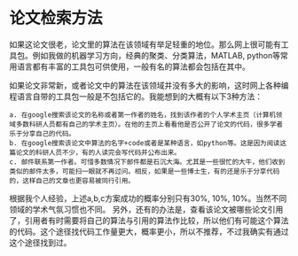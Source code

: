 # 论文检索方法

如果这论文很老，论文里的算法在该领域有举足轻重的地位。那么网上很可能有工具包。例如我做的机器学习方向，经典的聚类、分类算法，MATLAB, python等常用语言都有丰富的工具包可供使用，一般有名的算法都会包括在其中。

如果论文非常新，或者论文中的算法在该领域并没有多大的影响，这时网上各种编程语言自带的工具包一般是不包括它的。我能想到的大概有以下3种方法：
```
a. 在google搜索该论文的名称或者第一作者的姓名，找到该作者的个人学术主页（计算机领域多数科研人员都有自己的学术主页）。在他的主页上看看他是否公开了论文的代码，很多学者乐于分享自己的代码。
b. 在google搜索该论文中算法的名字+code或者是某种语言，如python等。这是因为阅读这篇论文的科研人员不少，有的人读完会写代码并公布出来。
c. 邮件联系第一作者。可惜多数情况下邮件都是石沉大海。尤其是一些很忙的大牛，他们收到类似的邮件太多，可能扫一眼就不再过问。相反，如果是一些博士生，有的还是乐于分享代码的，这样自己的文章也更容易被同行引用。
```
根据我个人经验，上述a,b,c方案成功的概率分别只有30%, 10%, 10%。当然不同领域的学术气氛习惯也不同。
另外，还有的办法是，查看该论文被哪些论文引用了，引用者有时需要将自己的算法与引用的算法作比较，所以他们有可能这个算法的代码。这个途径找代码工作量更大，概率更小，所以不推荐，不过我确实有通过这个途径找到过。